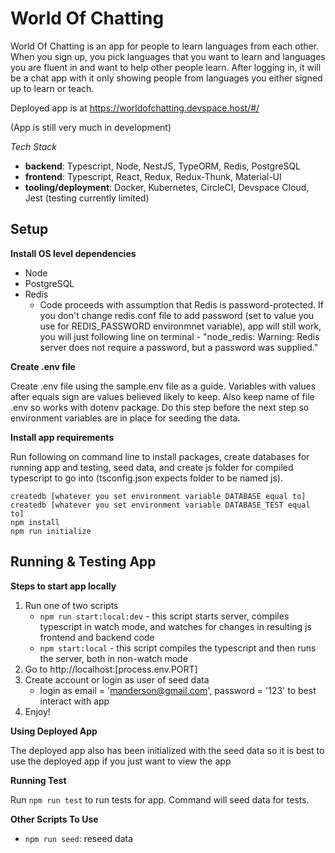 # World Of Chatting

World Of Chatting is an app for people to learn languages from each other. When you sign up, you pick languages that you want to learn and languages you are fluent in and want to help other people learn. After logging in, it will be a chat app with it only showing people from languages you either signed up to learn or teach.

Deployed app is at https://worldofchatting.devspace.host/#/

(App is still very much in development)

_Tech Stack_

- **backend**: Typescript, Node, NestJS, TypeORM, Redis, PostgreSQL
- **frontend**: Typescript, React, Redux, Redux-Thunk, Material-UI
- **tooling/deployment**: Docker, Kubernetes, CircleCI, Devspace Cloud, Jest (testing currently limited)

## Setup

**Install OS level dependencies**

- Node
- PostgreSQL
- Redis
  - Code proceeds with assumption that Redis is password-protected. If you don't change redis.conf file to add password (set to value you use for REDIS_PASSWORD environmnet variable), app will still work, you will just following line on terminal - "node_redis: Warning: Redis server does not require a password, but a password was supplied."

**Create .env file**

Create .env file using the sample.env file as a guide. Variables with values after equals sign are values believed likely to keep. Also keep name of file .env so works with dotenv package. Do this step before the next step so environment variables are in place for seeding the data.

**Install app requirements**

Run following on command line to install packages, create databases for running app and testing, seed data, and create js folder for compiled typescript to go into (tsconfig.json expects folder to be named js).

```
createdb [whatever you set environment variable DATABASE equal to]
createdb [whatever you set environment variable DATABASE_TEST equal to]
npm install
npm run initialize
```

## Running & Testing App

**Steps to start app locally**

1. Run one of two scripts
   - `npm run start:local:dev` - this script starts server, compiles typescript in watch mode, and watches for changes in resulting js frontend and backend code
   - `npm start:local` - this script compiles the typescript and then runs the server, both in non-watch mode
2. Go to http://localhost:[process.env.PORT]
3. Create account or login as user of seed data
   - login as email = 'manderson@gmail.com', password = '123' to best interact with app
4. Enjoy!

**Using Deployed App**

The deployed app also has been initialized with the seed data so it is best to use the deployed app if you just want to view the app

**Running Test**

Run `npm run test` to run tests for app. Command will seed data for tests.

**Other Scripts To Use**

- `npm run seed`: reseed data
